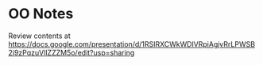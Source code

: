# OO Notes

Review contents at https://docs.google.com/presentation/d/1RSIRXCWkWDlVRpiAgjvRrLPWSB2i9zPqzuVlIZZZM5o/edit?usp=sharing

